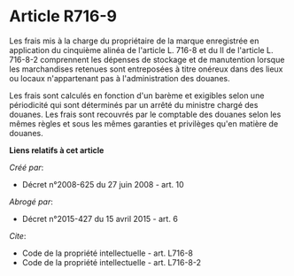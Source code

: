 # Article R716-9

Les frais mis à la charge du propriétaire de la marque enregistrée en application du cinquième alinéa de l'article L. 716-8
et du II de l'article L. 716-8-2 comprennent les dépenses de stockage et de manutention lorsque les marchandises retenues
sont entreposées à titre onéreux dans des lieux ou locaux n'appartenant pas à l'administration des douanes. 

Les frais sont calculés en fonction d'un barème et exigibles selon une périodicité qui sont déterminés par un arrêté du
ministre chargé des douanes. Les frais sont recouvrés par le comptable des douanes selon les mêmes règles et sous les mêmes
garanties et privilèges qu'en matière de douanes.

**Liens relatifs à cet article**

_Créé par_:

  - Décret n°2008-625 du 27 juin 2008 - art. 10

_Abrogé par_:

  - Décret n°2015-427 du 15 avril 2015 - art. 6

_Cite_:

  - Code de la propriété intellectuelle - art. L716-8
  - Code de la propriété intellectuelle - art. L716-8-2
